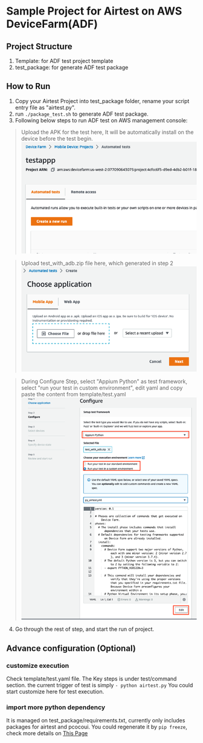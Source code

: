# Sample Project for Airtest on AWS DeviceFarm(ADF)

## Project Structure
1. Template: for ADF test project template
2. test_package: for generate ADF test package

## How to Run
1. Copy your Airtest Project into test_package folder, rename your script entry file as "airtest.py".
2. run `./package_test.sh` to generate ADF test package.
3. Following below steps to run ADF test on AWS management console:
> Upload the APK for the test here, It will be automatically install on the device before the test begin.
![img.png](img.png)

> Upload test_with_adb.zip file here, which generated in step 2
![img_1.png](img_1.png)

> During Configure Step, select "Appium Python" as test framework, select "run your test in custom environment", edit yaml and copy paste the content from template/test.yaml
![img_3.png](img_3.png)
4. Go through the rest of step, and start the run of project.

## Advance configuration (Optional)
### customize execution
Check template/test.yaml file.
The Key steps is under test/command section. the current trigger of test is simply `- python airtest.py`
You could start customize here for test execution.

### import more python dependency
It is managed on test_package/requirements.txt, currently only includes packages for airtest and pcocoui.
You could regenerate it by `pip freeze`, check more details on [This Page](https://docs.aws.amazon.com/devicefarm/latest/developerguide/test-types-appium.html)